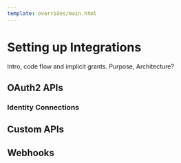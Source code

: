 ```yaml
---
template: overrides/main.html
---
```


# Setting up Integrations

Intro, code flow and implicit grants. Purpose, Architecture?

## OAuth2 APIs

### Identity Connections

## Custom APIs

## Webhooks


